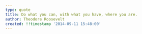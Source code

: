 ```yaml
---
type: quote
title: Do what you can, with what you have, where you are.
author: Theodore Roosevelt
created: !!timestamp '2014-09-11 15:48:00'
---
```

